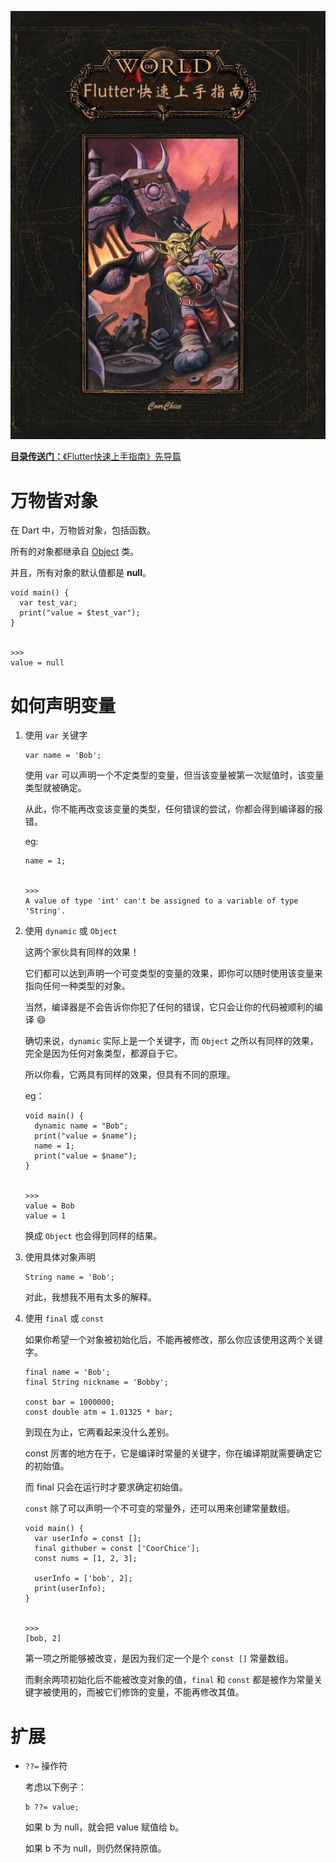 [![](https://raw.githubusercontent.com/chenBingX/img/master/Flutter/Flutter快速上手指南封面2.JPG)](https://juejin.im/post/5c8f8e62e51d456a0f23d0fe)

[**目录传送门：**《Flutter快速上手指南》先导篇](https://juejin.im/post/5c8f8e62e51d456a0f23d0fe)

# 万物皆对象

在 Dart 中，万物皆对象，包括函数。

所有的对象都继承自 [Object](https://api.dartlang.org/stable/2.1.1/dart-core/Object-class.html) 类。

并且，所有对象的默认值都是 **null**。

```
void main() {
  var test_var;
  print("value = $test_var");
}


>>>
value = null
```

# 如何声明变量

1. 使用 `var` 关键字

    ```
    var name = 'Bob';
    ```

    使用 `var` 可以声明一个不定类型的变量，但当该变量被第一次赋值时，该变量类型就被确定。

    从此，你不能再改变该变量的类型，任何错误的尝试，你都会得到编译器的报错。

    eg:

    ```
    name = 1;


    >>>
    A value of type 'int' can't be assigned to a variable of type 'String'.
    ```


2. 使用 `dynamic` 或 `Object`

    这两个家伙具有同样的效果！

    它们都可以达到声明一个可变类型的变量的效果，即你可以随时使用该变量来指向任何一种类型的对象。

    当然，编译器是不会告诉你你犯了任何的错误，它只会让你的代码被顺利的编译 😄

    确切来说，`dynamic` 实际上是一个关键字，而 `Object` 之所以有同样的效果，完全是因为任何对象类型，都源自于它。

    所以你看，它两具有同样的效果，但具有不同的原理。

    eg：

    ```
    void main() {
      dynamic name = "Bob";
      print("value = $name");
      name = 1;
      print("value = $name");
    }


    >>>
    value = Bob
    value = 1
    ```

    换成 `Object` 也会得到同样的结果。

3. 使用具体对象声明

    ```
    String name = 'Bob';
    ```

    对此，我想我不用有太多的解释。

4. 使用 `final` 或 `const`

    如果你希望一个对象被初始化后，不能再被修改，那么你应该使用这两个关键字。

    ```
    final name = 'Bob';
    final String nickname = 'Bobby';

    const bar = 1000000;
    const double atm = 1.01325 * bar;
    ```

    到现在为止，它两看起来没什么差别。

    const 厉害的地方在于，它是编译时常量的关键字，你在编译期就需要确定它的初始值。

    而 final 只会在运行时才要求确定初始值。

    `const` 除了可以声明一个不可变的常量外，还可以用来创建常量数组。

    ```
    void main() {
      var userInfo = const [];
      final githuber = const ['CoorChice'];
      const nums = [1, 2, 3];

      userInfo = ['bob', 2];
      print(userInfo);
    }


    >>>
    [bob, 2]
    ```

    第一项之所能够被改变，是因为我们定一个是个 `const []` 常量数组。

    而剩余两项初始化后不能被改变对象的值，`final` 和 `const` 都是被作为常量关键字被使用的，而被它们修饰的变量，不能再修改其值。


# 扩展

- `??=` 操作符

    考虑以下例子：

    ```
    b ??= value;
    ```

    如果 b 为 null，就会把 value 赋值给 b。

    如果 b 不为 null，则仍然保持原值。